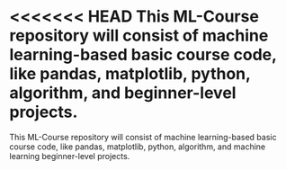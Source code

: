 <<<<<<< HEAD
This ML-Course repository will consist of machine learning-based basic course code, like pandas, matplotlib, python, algorithm, and beginner-level projects.
=======
This ML-Course repository will consist of machine learning-based basic course code, like pandas, matplotlib, python, algorithm, and machine learning beginner-level projects. 
<!--
>>>>>>> 829120139336d3064f88ac10cc30147bbac6b89e
-->
